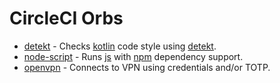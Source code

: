 # CircleCI Orbs

- [detekt](./orbs/detekt) - Checks [kotlin](https://kotlinlang.org/) code style using [detekt](https://detekt.github.io/detekt/).
- [node-script](./orbs/node-node-script) - Runs [js](https://nodejs.org/en/) with [npm](https://www.npmjs.com/) dependency support.
- [openvpn](./orbs/openvpn) - Connects to VPN using credentials and/or TOTP.
